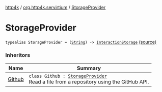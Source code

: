 [http4k](../index.md) / [org.http4k.servirtium](index.md) / [StorageProvider](./-storage-provider.md)

# StorageProvider

`typealias StorageProvider = (`[`String`](https://kotlinlang.org/api/latest/jvm/stdlib/kotlin/-string/index.html)`) -> `[`InteractionStorage`](-interaction-storage/index.md) [(source)](https://github.com/http4k/http4k/blob/master/http4k-testing-servirtium/src/main/kotlin/org/http4k/servirtium/InteractionStorage.kt#L8)

### Inheritors

| Name | Summary |
|---|---|
| [Github](-github/index.md) | `class Github : `[`StorageProvider`](./-storage-provider.md)<br>Read a file from a repository using the GitHub API. |
